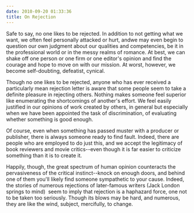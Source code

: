 ```yaml
---
date: 2010-09-20 01:33:36
title: On Rejection
---
```


Safe to say, no one likes to be rejected. In addition to not getting what we want, we often feel personally attacked or hurt, andwe may even begin to question our own judgment about our qualities and competencies, be it in the professional world or in the messy realms of romance. At best, we can shake off one person or one firm or one editor's opinion and find the courage and hope to move on with our mission. At worst, however, we become self-doubting, defeatist, cynical.
<!--more-->
Though no one likes to be rejected, anyone who has ever received a particularly mean rejection letter is aware that some people seem to take a definite pleasure in rejecting others. Nothing makes someone feel superior like enumerating the shortcomings of another's effort. We feel easily justified in our opinions of work created by others, in general but especially when we have been appointed the task of discrimination, of evaluating whether something is good enough.

Of course, even when something has passed muster with a producer or publisher, there is always someone ready to find fault. Indeed, there are people who are employed to do just this, and we accept the legitimacy of book reviewers and movie critics--even though it is far easier to criticize something than it is to create it.

Happily, though, the great spectrum of human opinion counteracts the pervasiveness of the critical instinct--knock on enough doors, and behind one of them you'll likely find someone sympathetic to your cause. Indeed, the stories of numerous rejections of later-famous writers (Jack London springs to mind)  seem to imply that rejection is a haphazard force, one not to be taken too seriously. Though its blows may be hard, and numerous, they are like the wind, subject, mercifully, to change.
